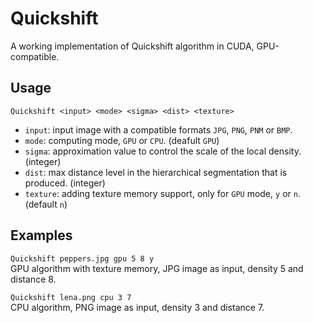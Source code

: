 # Quickshift
A working implementation of Quickshift algorithm in CUDA, GPU-compatible.

## Usage
`Quickshift <input> <mode> <sigma> <dist> <texture>`
* `input`: input image with a compatible formats `JPG`, `PNG`, `PNM` or `BMP`.
* `mode`: computing mode, `GPU` or `CPU`. (deafult `GPU`)
* `sigma`: approximation value to control the scale of the local density. (integer)
* `dist`: max distance level in the hierarchical segmentation that is produced. (integer)
* `texture`: adding texture memory support, only for `GPU` mode, `y` or `n`. (default `n`)

## Examples
`Quickshift peppers.jpg gpu 5 8 y`  
GPU algorithm with texture memory, JPG image as input, density 5 and distance 8.  
  
`Quickshift lena.png cpu 3 7`  
CPU algorithm, PNG image as input, density 3 and distance 7.  
